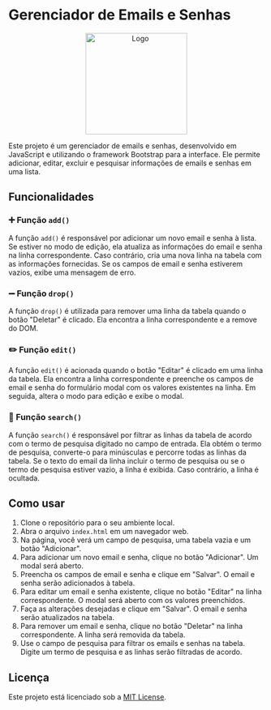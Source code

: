 # Gerenciador de Emails e Senhas

<p align="center">
  <img src="path_to_your_logo.png" alt="Logo" width="200" height="200">
</p>

Este projeto é um gerenciador de emails e senhas, desenvolvido em JavaScript e utilizando o framework Bootstrap para a interface. Ele permite adicionar, editar, excluir e pesquisar informações de emails e senhas em uma lista.

## Funcionalidades

### :heavy_plus_sign: Função `add()`

A função `add()` é responsável por adicionar um novo email e senha à lista. Se estiver no modo de edição, ela atualiza as informações do email e senha na linha correspondente. Caso contrário, cria uma nova linha na tabela com as informações fornecidas. Se os campos de email e senha estiverem vazios, exibe uma mensagem de erro.

### :heavy_minus_sign: Função `drop()`

A função `drop()` é utilizada para remover uma linha da tabela quando o botão "Deletar" é clicado. Ela encontra a linha correspondente e a remove do DOM.

### :pencil2: Função `edit()`

A função `edit()` é acionada quando o botão "Editar" é clicado em uma linha da tabela. Ela encontra a linha correspondente e preenche os campos de email e senha do formulário modal com os valores existentes na linha. Em seguida, altera o modo para edição e exibe o modal.

### :mag_right: Função `search()`

A função `search()` é responsável por filtrar as linhas da tabela de acordo com o termo de pesquisa digitado no campo de entrada. Ela obtém o termo de pesquisa, converte-o para minúsculas e percorre todas as linhas da tabela. Se o texto do email da linha incluir o termo de pesquisa ou se o termo de pesquisa estiver vazio, a linha é exibida. Caso contrário, a linha é ocultada.

## Como usar

1. Clone o repositório para o seu ambiente local.
2. Abra o arquivo `index.html` em um navegador web.
3. Na página, você verá um campo de pesquisa, uma tabela vazia e um botão "Adicionar".
4. Para adicionar um novo email e senha, clique no botão "Adicionar". Um modal será aberto.
5. Preencha os campos de email e senha e clique em "Salvar". O email e senha serão adicionados à tabela.
6. Para editar um email e senha existente, clique no botão "Editar" na linha correspondente. O modal será aberto com os valores preenchidos.
7. Faça as alterações desejadas e clique em "Salvar". O email e senha serão atualizados na tabela.
8. Para remover um email e senha, clique no botão "Deletar" na linha correspondente. A linha será removida da tabela.
9. Use o campo de pesquisa para filtrar os emails e senhas na tabela. Digite um termo de pesquisa e as linhas serão filtradas de acordo.

## Licença

Este projeto está licenciado sob a [MIT License](LICENSE).
